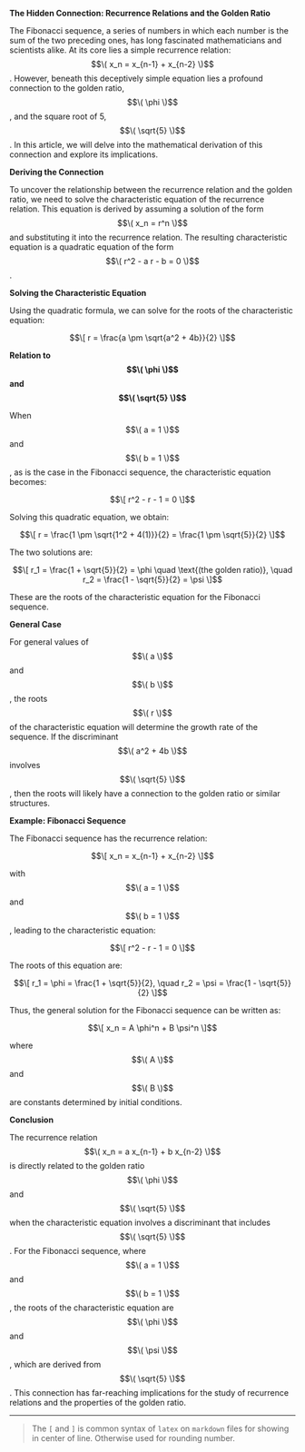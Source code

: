 **The Hidden Connection: Recurrence Relations and the Golden Ratio**

The Fibonacci sequence, a series of numbers in which each number is the sum of the two preceding ones, has long fascinated mathematicians and scientists alike. At its core lies a simple recurrence relation: $$\( x_n = x_{n-1} + x_{n-2} \)$$. However, beneath this deceptively simple equation lies a profound connection to the golden ratio, $$\( \phi \)$$, and the square root of 5, $$\( \sqrt{5} \)$$. In this article, we will delve into the mathematical derivation of this connection and explore its implications.

**Deriving the Connection**

To uncover the relationship between the recurrence relation and the golden ratio, we need to solve the characteristic equation of the recurrence relation. This equation is derived by assuming a solution of the form $$\( x_n = r^n \)$$ and substituting it into the recurrence relation. The resulting characteristic equation is a quadratic equation of the form $$\( r^2 - a r - b = 0 \)$$.

**Solving the Characteristic Equation**

Using the quadratic formula, we can solve for the roots of the characteristic equation:

$$\[ r = \frac{a \pm \sqrt{a^2 + 4b}}{2} \]$$

**Relation to $$\( \phi \)$$ and $$\( \sqrt{5} \)$$**

When $$\( a = 1 \)$$ and $$\( b = 1 \)$$, as is the case in the Fibonacci sequence, the characteristic equation becomes:

$$\[ r^2 - r - 1 = 0 \]$$

Solving this quadratic equation, we obtain:

$$\[ r = \frac{1 \pm \sqrt{1^2 + 4(1)}}{2} = \frac{1 \pm \sqrt{5}}{2} \]$$

The two solutions are:

$$\[ r_1 = \frac{1 + \sqrt{5}}{2} = \phi \quad \text{(the golden ratio)}, \quad r_2 = \frac{1 - \sqrt{5}}{2} = \psi \]$$

These are the roots of the characteristic equation for the Fibonacci sequence.

**General Case**

For general values of $$\( a \)$$ and $$\( b \)$$, the roots $$\( r \)$$ of the characteristic equation will determine the growth rate of the sequence. If the discriminant $$\( a^2 + 4b \)$$ involves $$\( \sqrt{5} \)$$, then the roots will likely have a connection to the golden ratio or similar structures.

**Example: Fibonacci Sequence**

The Fibonacci sequence has the recurrence relation:

$$\[ x_n = x_{n-1} + x_{n-2} \]$$

with $$\( a = 1 \)$$ and $$\( b = 1 \)$$, leading to the characteristic equation:

$$\[ r^2 - r - 1 = 0 \]$$

The roots of this equation are:

$$\[ r_1 = \phi = \frac{1 + \sqrt{5}}{2}, \quad r_2 = \psi = \frac{1 - \sqrt{5}}{2} \]$$

Thus, the general solution for the Fibonacci sequence can be written as:

$$\[ x_n = A \phi^n + B \psi^n \]$$

where $$\( A \)$$ and $$\( B \)$$ are constants determined by initial conditions.

**Conclusion**

The recurrence relation $$\( x_n = a x_{n-1} + b x_{n-2} \)$$ is directly related to the golden ratio $$\( \phi \)$$ and $$\( \sqrt{5} \)$$ when the characteristic equation involves a discriminant that includes $$\( \sqrt{5} \)$$. For the Fibonacci sequence, where $$\( a = 1 \)$$ and $$\( b = 1 \)$$, the roots of the characteristic equation are $$\( \phi \)$$ and $$\( \psi \)$$, which are derived from $$\( \sqrt{5} \)$$. This connection has far-reaching implications for the study of recurrence relations and the properties of the golden ratio.

---

> The `[` and `]` is common syntax of `latex` on `markdown` files for showing in center of line. Otherwise used for rounding number.
